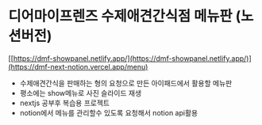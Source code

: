 # 디어마이프렌즈 수제애견간식점 메뉴판 (노션버전)


[[https://dmf-showpanel.netlify.app/](https://dmf-showpanel.netlify.app/)](https://dmf-next-notion.vercel.app/menu)

- 수제애견간식을 판매하는 형의 요청으로 만든 아이패드에서 활용할 메뉴판
- 평소에는 show메뉴로 사진 슬라이드 재생
- nextjs 공부후 복습용 프로젝트
- notion에서 메뉴를 관리할수 있도록 요청해서 notion api활용
